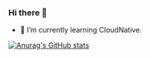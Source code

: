### Hi there 👋

<!--
**lei025/lei025** is a ✨ _special_ ✨ repository because its `README.md` (this file) appears on your GitHub profile.

Here are some ideas to get you started:

- 🔭 I’m currently working on ...
- 🌱 I’m currently learning ...
- 👯 I’m looking to collaborate on ...
- 🤔 I’m looking for help with ...
- 💬 Ask me about ...
- 📫 How to reach me: ...
- 😄 Pronouns: ...
- ⚡ Fun fact: ...
-->

- 🌱 I’m currently learning  CloudNative.

[![Anurag's GitHub stats](https://github-readme-stats.vercel.app/api?username=lei025)](https://github.com/anuraghazra/github-readme-stats)

